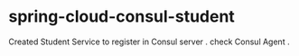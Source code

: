 # spring-cloud-consul-student



Created Student Service to  register in  Consul server . check Consul Agent . 
